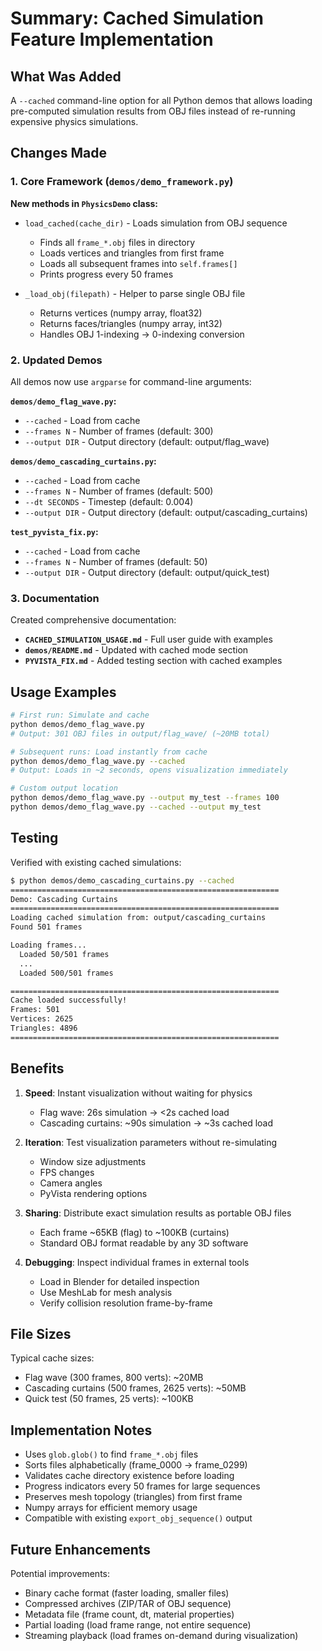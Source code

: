 # Summary: Cached Simulation Feature Implementation

## What Was Added

A `--cached` command-line option for all Python demos that allows loading pre-computed simulation results from OBJ files instead of re-running expensive physics simulations.

## Changes Made

### 1. Core Framework (`demos/demo_framework.py`)

**New methods in `PhysicsDemo` class:**

- `load_cached(cache_dir)` - Loads simulation from OBJ sequence
  - Finds all `frame_*.obj` files in directory
  - Loads vertices and triangles from first frame
  - Loads all subsequent frames into `self.frames[]`
  - Prints progress every 50 frames
  
- `_load_obj(filepath)` - Helper to parse single OBJ file
  - Returns vertices (numpy array, float32)
  - Returns faces/triangles (numpy array, int32)
  - Handles OBJ 1-indexing → 0-indexing conversion

### 2. Updated Demos

All demos now use `argparse` for command-line arguments:

**`demos/demo_flag_wave.py`:**
- `--cached` - Load from cache
- `--frames N` - Number of frames (default: 300)
- `--output DIR` - Output directory (default: output/flag_wave)

**`demos/demo_cascading_curtains.py`:**
- `--cached` - Load from cache
- `--frames N` - Number of frames (default: 500)
- `--dt SECONDS` - Timestep (default: 0.004)
- `--output DIR` - Output directory (default: output/cascading_curtains)

**`test_pyvista_fix.py`:**
- `--cached` - Load from cache
- `--frames N` - Number of frames (default: 50)
- `--output DIR` - Output directory (default: output/quick_test)

### 3. Documentation

Created comprehensive documentation:

- **`CACHED_SIMULATION_USAGE.md`** - Full user guide with examples
- **`demos/README.md`** - Updated with cached mode section
- **`PYVISTA_FIX.md`** - Added testing section with cached examples

## Usage Examples

```bash
# First run: Simulate and cache
python demos/demo_flag_wave.py
# Output: 301 OBJ files in output/flag_wave/ (~20MB total)

# Subsequent runs: Load instantly from cache
python demos/demo_flag_wave.py --cached
# Output: Loads in ~2 seconds, opens visualization immediately

# Custom output location
python demos/demo_flag_wave.py --output my_test --frames 100
python demos/demo_flag_wave.py --cached --output my_test
```

## Testing

Verified with existing cached simulations:

```bash
$ python demos/demo_cascading_curtains.py --cached
============================================================
Demo: Cascading Curtains
============================================================
Loading cached simulation from: output/cascading_curtains
Found 501 frames

Loading frames...
  Loaded 50/501 frames
  ...
  Loaded 500/501 frames

============================================================
Cache loaded successfully!
Frames: 501
Vertices: 2625
Triangles: 4896
============================================================
```

## Benefits

1. **Speed**: Instant visualization without waiting for physics
   - Flag wave: 26s simulation → <2s cached load
   - Cascading curtains: ~90s simulation → ~3s cached load

2. **Iteration**: Test visualization parameters without re-simulating
   - Window size adjustments
   - FPS changes
   - Camera angles
   - PyVista rendering options

3. **Sharing**: Distribute exact simulation results as portable OBJ files
   - Each frame ~65KB (flag) to ~100KB (curtains)
   - Standard OBJ format readable by any 3D software

4. **Debugging**: Inspect individual frames in external tools
   - Load in Blender for detailed inspection
   - Use MeshLab for mesh analysis
   - Verify collision resolution frame-by-frame

## File Sizes

Typical cache sizes:
- Flag wave (300 frames, 800 verts): ~20MB
- Cascading curtains (500 frames, 2625 verts): ~50MB
- Quick test (50 frames, 25 verts): ~100KB

## Implementation Notes

- Uses `glob.glob()` to find `frame_*.obj` files
- Sorts files alphabetically (frame_0000 → frame_0299)
- Validates cache directory existence before loading
- Progress indicators every 50 frames for large sequences
- Preserves mesh topology (triangles) from first frame
- Numpy arrays for efficient memory usage
- Compatible with existing `export_obj_sequence()` output

## Future Enhancements

Potential improvements:
- Binary cache format (faster loading, smaller files)
- Compressed archives (ZIP/TAR of OBJ sequence)
- Metadata file (frame count, dt, material properties)
- Partial loading (load frame range, not entire sequence)
- Streaming playback (load frames on-demand during visualization)
